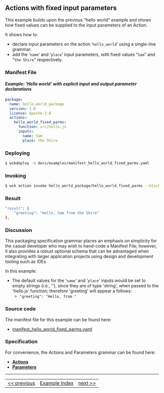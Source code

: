 ## Actions with fixed input parameters

This example builds upon the previous “hello world” example and shows how fixed values can be supplied to the input parameters of an Action.

It shows how to:
- declare input parameters on the action ‘```hello_world```’ using a single-line grammar.
- add the ‘```name```’ and ‘```place```’ input parameters, with fixed values “```Sam```” and “```the Shire```” respectively.

### Manifest File

#### _Example: 'Hello world' with explicit input and output parameter declarations_
```yaml
package:
  name: hello_world_package
  version: 1.0
  license: Apache-2.0
  actions:
    hello_world_fixed_parms:
      function: src/hello.js
      inputs:
        name: Sam
        place: the Shire
```
### Deploying
```sh
$ wskdeploy -m docs/examples/manifest_hello_world_fixed_parms.yaml
```

### Invoking
```sh
$ wsk action invoke hello_world_package/hello_world_fixed_parms --blocking
```
### Result
```sh
"result": {
    "greeting": "Hello, Sam from the Shire"
},
```

### Discussion
This packaging specification grammar places an emphasis on simplicity for the casual developer who may wish to hand-code a Manifest File; however, it also provides a robust optional schema that can be advantaged when integrating with larger application projects using design and development tooling such as IDEs.

In this example:

- The default values for the '```name```' and '```place```' inputs would be set to empty strings (i.e., ''), since they are of type 'string', when passed to the 'hello.js' function; therefore 'greeting' will appear a follows:
  - ```"greeting": "Hello, from "```

### Source code
The manifest file for this example can be found here:
- [manifest_hello_world_fixed_parms.yaml](examples/manifest_hello_world_fixed_parms.yaml)

### Specification
For convenience, the Actions and Parameters grammar can be found here:
- **[Actions](https://github.com/apache/incubator-openwhisk-wskdeploy/blob/master/specification/html/spec_actions.md#actions)**
- **[Parameters](https://github.com/apache/incubator-openwhisk-wskdeploy/blob/master/specification/html/spec_parameters.md#parameters)**

---
<!--
 Bottom Navigation
-->
<html>
<div align="center">
<table align="center">
  <tr>
    <td><a href="">&lt;&lt;&nbsp;previous</a></td>
    <td><a href="programming_guide.md#guided-examples">Example Index</a></td>
    <td><a href="">next&nbsp;&gt;&gt;</a></td>
  </tr>
</table>
</div>
</html>
